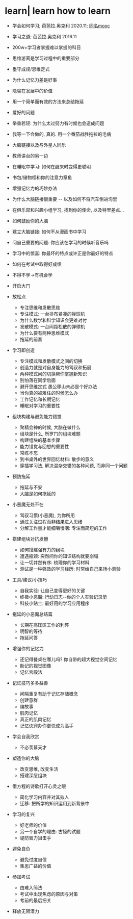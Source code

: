 # learn| learn how to learn

- 学会如何学习; 芭芭拉.奥克利 2020.11; [同名mooc](https://www.coursera.org/learn/learning-how-to-learn)
- 学习之道; 芭芭拉.奥克利 2016.11

- 200w+学习者掌握难以掌握的科目
- 思维游离是学习过程中的重要部分
- 墨守成规/思维定式
- 为什么记忆力差是好事
- 隐喻在发展中的价值
- 用一个简单而有效的方法来总结拖延

- 爱好的问题
- 举重若轻: 为什么太过努力有时候也会造成问题
- 我等一下会做的, 真的. 用一个番茄战胜拖拉的毛病
- 大脑链接以及与外星人同乐
- 教师讲台的另一边
- 在睡眠中学习: 如何在醒来时变得更聪明
- 书包/储物柜和你的注意力章鱼
- 增强记忆力的巧妙办法
- 为什么大脑链接很重要 -- 以及如何不将汽车倒进沟里
- 在俱乐部和兴趣小组学习, 找到你的使命, 以及特里差点...
- 如何鼓励你的大脑
- 建立大脑链接: 如何不从漫画书中学习
- 问自己重要的问题: 你应该在学习的时候听音乐吗
- 学习中的惊喜: 你最坏的特点或许正是你最好的特点
- 如何在考试中取得好成绩
- 不得不学->有机会学

- 开启大门
- 放松点
  - 专注思维和发散思维
  - 专注模式: 一台排布紧凑的弹球机
  - 为什么数学和科学知识会更难对付
  - 发散模式: 一台间距松散的弹球机
  - 为什么要有两种思维模式
  - 拖延的前奏
- 学习即创造
  - 专注模式和发散模式之间的切换
  - 创造力就是对自身能力的驾驭和拓展
  - 两种模式间的切换帮你掌握新知识
  - 别怕落在同学后面
  - 避开思维定式 愚公移山未必是个好办法
  - 当你真的被难住的时候怎么办
  - 工作记忆和长期记忆
  - 睡眠对学习的重要性
- 组块构建与避免能力错觉
  - 聚精会神的时候, 大脑在做什么
  - 组块是什么, 所罗门的组块难题
  - 构建组块的基本步骤
  - 能力错觉与回想的重要性
  - 常练不忘
  - 到书桌外的世界回忆材料: 散步的意义
  - 穿插学习法, 解决混杂交错的各种问题, 而非同一个问题
- 预防拖延
  - 拖延与不安
  - 大脑是如何拖延的
- 小恶魔无处不在
  - 驾驭习惯(小恶魔), 为你所用
  - 通过关注过程而非结果进入思绪
  - 分解工作量才能细嚼慢咽: 专注而简短的工作
- 搭建组块对抗发懵
  - 如何搭建强有力的组块
  - 遭遇瓶颈: 突然间你的知识结构就要崩塌
  - 让一切井然有序: 梳理你的学习材料
  - 测试是一种强效的学习经历: 时常给自己来场小测验
- 工具/建议/小技巧
  - 自我实验: 让自己变得更好的关键
  - 终极小恶魔: 行动日志--你的个人实验记录册
  - 科技小贴士: 最好用的学习应用程序
- 拖延的小恶魔总结篇
  - 长期在高压区工作的利弊
  - 明智的等待
  - 拖延问答
- 增强你的记忆力
  - 还记得餐桌在哪儿吗? 你自带的超大视觉空间记忆
  - 助记的视觉图像
  - 记忆宫殿法
- 记忆技巧多多益善
  - 间隔重复有助于记忆存储概念
  - 创建意群
  - 编故事
  - 肌肉记忆
  - 真正的肌肉记忆
  - 记忆诀窍办你更快成为高手
- 学会自我欣赏
  - 不必羡慕天才
- 塑造你的大脑
  - 改变思维, 改变生活
  - 搭建深层组块
- 借方程的诗歌打开心灵之眼
  - 简化学习内容并对其拟人
  - 迁移: 把所学的知识运用到新背景中
- 学习的复兴
  - 好老师的价值
  - 另一个自学的理由: 古怪的试题
  - 堤防智力狙击手
- 避免自负
  - 避免过度自信
  - 集思广益的价值
- 参加考试
  - 由难入简法
  - 考试中出现焦虑的原因与对策
  - 考前的最后把关
- 释放无限潜力